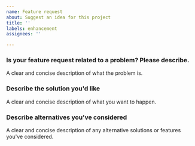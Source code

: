 ```yaml
---
name: Feature request
about: Suggest an idea for this project
title: ''
labels: enhancement
assignees: ''

---
```


### Is your feature request related to a problem? Please describe.

A clear and concise description of what the problem is.

### Describe the solution you'd like

A clear and concise description of what you want to happen.

### Describe alternatives you've considered

A clear and concise description of any alternative solutions or features you've considered.
